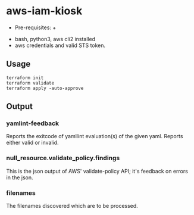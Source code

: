# aws-iam-kiosk

+ Pre-requisites: +
* bash, python3, aws cli2 installed
* aws credentials and valid STS token.


## Usage
```
terraform init
terraform validate
terraform apply -auto-approve
```

## Output

### yamlint-feedback
Reports the exitcode of yamllint evaluation(s) of the given yaml. Reports either valid or invalid.

### null_resource.validate_policy.findings
This is the json output of AWS' validate-policy API; it's feedback on errors in the json.

### filenames
The filenames discovered which are to be processed.
